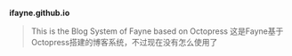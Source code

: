 **ifayne.github.io**
> This is the Blog System of Fayne based on Octopress
> 这是Fayne基于Octopress搭建的博客系统，不过现在没有怎么使用了
